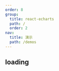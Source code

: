 ```yaml
---
order: 8
group:
  title: react-echarts
  path: /
  order: 2
nav:
  title: 演示
  path: /demos
---
```


## loading

<code src="./examples/loading.tsx" />
